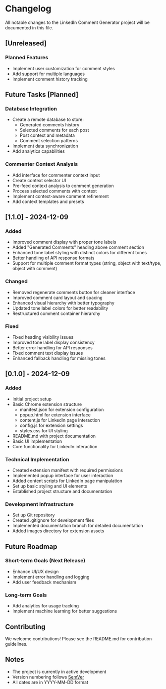 # Changelog

All notable changes to the LinkedIn Comment Generator project will be documented in this file.

## [Unreleased]

### Planned Features
- Implement user customization for comment styles
- Add support for multiple languages
- Implement comment history tracking

## Future Tasks [Planned]

### Database Integration
- Create a remote database to store:
  - Generated comments history
  - Selected comments for each post
  - Post context and metadata
  - Comment selection patterns
- Implement data synchronization
- Add analytics capabilities

### Commenter Context Analysis
- Add interface for commenter context input
- Create context selector UI
- Pre-feed context analysis to comment generation
- Process selected comments with context
- Implement context-aware comment refinement
- Add context templates and presets

## [1.1.0] - 2024-12-09

### Added
- Improved comment display with proper tone labels
- Added "Generated Comments" heading above comment section
- Enhanced tone label styling with distinct colors for different tones
- Better handling of API response formats
- Support for multiple comment format types (string, object with text/type, object with comment)

### Changed
- Removed regenerate comments button for cleaner interface
- Improved comment card layout and spacing
- Enhanced visual hierarchy with better typography
- Updated tone label colors for better readability
- Restructured comment container hierarchy

### Fixed
- Fixed heading visibility issues
- Improved tone label display consistency
- Better error handling for API responses
- Fixed comment text display issues
- Enhanced fallback handling for missing tones

## [0.1.0] - 2024-12-09

### Added
- Initial project setup
- Basic Chrome extension structure
  - manifest.json for extension configuration
  - popup.html for extension interface
  - content.js for LinkedIn page interaction
  - config.js for extension settings
  - styles.css for UI styling
- README.md with project documentation
- Basic UI implementation
- Core functionality for LinkedIn interaction

### Technical Implementation
- Created extension manifest with required permissions
- Implemented popup interface for user interaction
- Added content scripts for LinkedIn page manipulation
- Set up basic styling and UI elements
- Established project structure and documentation

### Development Infrastructure
- Set up Git repository
- Created .gitignore for development files
- Implemented documentation branch for detailed documentation
- Added images directory for extension assets

## Future Roadmap

### Short-term Goals (Next Release)
- Enhance UI/UX design
- Implement error handling and logging
- Add user feedback mechanism

### Long-term Goals
- Add analytics for usage tracking
- Implement machine learning for better suggestions

## Contributing
We welcome contributions! Please see the README.md for contribution guidelines.

## Notes
- The project is currently in active development
- Version numbering follows [SemVer](http://semver.org/)
- All dates are in YYYY-MM-DD format
